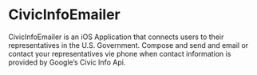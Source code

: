 # CivicInfoEmailer

CivicInfoEmailer is an iOS Application that connects users to their representatives in the U.S. Government. Compose and send and email or contact your representatives vie phone when contact information is provided by Google’s Civic Info Api.
